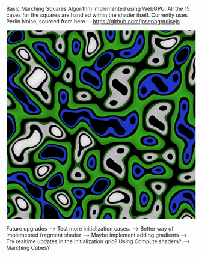 Basic Marching Squares Algorithm Implemented using WebGPU. 
All the 15 cases for the squares are handled within the shader itself. 
Currently uses Perlin Noise, sourced from here -- https://github.com/josephg/noisejs

![Marching Squares with Perlin Noise Example](MarchingSquares.png)


Future upgrades --> Test more initialization cases. 
                --> Better way of implemented fragment shader --> Maybe implement adding gradients
                --> Try realtime updates in the initialization grid? Using Compute shaders?
                --> Marching Cubes?
                
